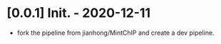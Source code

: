 # [0.0.1] Init. - 2020-12-11

* fork the pipeline from jianhong/MintChIP and create a dev pipeline. 

